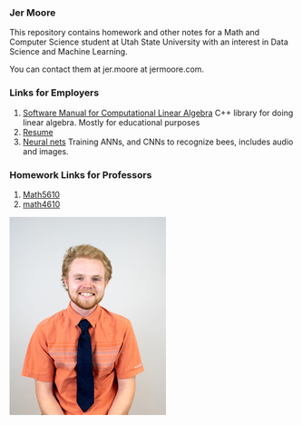 
### Jer Moore

This repository contains homework and other notes for a Math and Computer Science student at Utah State University with an interest in Data Science and Machine Learning.

You can contact them at jer.moore at jermoore.com.

### Links for Employers
1. [Software Manual for Computational Linear Algebra](https://thedegreeisalie.github.io/Math5610/softwareManual/) C++ library for doing linear algebra. Mostly for educational purposes 
2. [Resume](https://thedegreeisalie.github.io/resume.pdf)
3. [Neural nets](https://thedegreeisalie.github.io/cs5600/) Training ANNs, and CNNs to recognize bees, includes audio and images. <!-- 3. [Broken link]() Data Science project -->

### Homework Links for Professors 

1. [Math5610](https://thedegreeisalie.github.io/Math5610)
2. [math4610](https://thedegreeisalie.github.io/math4610)

![](IMG_7845_jeremiah.jpg)
